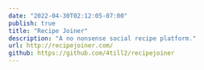 ```yaml
---
date: "2022-04-30T02:12:05-07:00"
publish: true
title: "Recipe Joiner"
description: "A no nonsense social recipe platform."
url: http://recipejoiner.com/
github: https://github.com/4till2/recipejoiner
---
```

